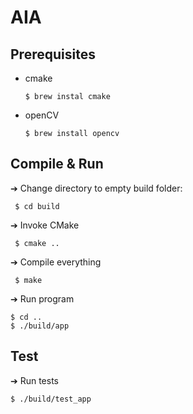 # AIA

## Prerequisites

- cmake
 
      $ brew instal cmake

- openCV

      $ brew install opencv

## Compile & Run

➔ Change directory to empty build folder:

     $ cd build

➔ Invoke CMake 

     $ cmake ..

➔ Compile everything 

     $ make

➔ Run program

    $ cd ..
    $ ./build/app

## Test

➔ Run tests
    
    $ ./build/test_app